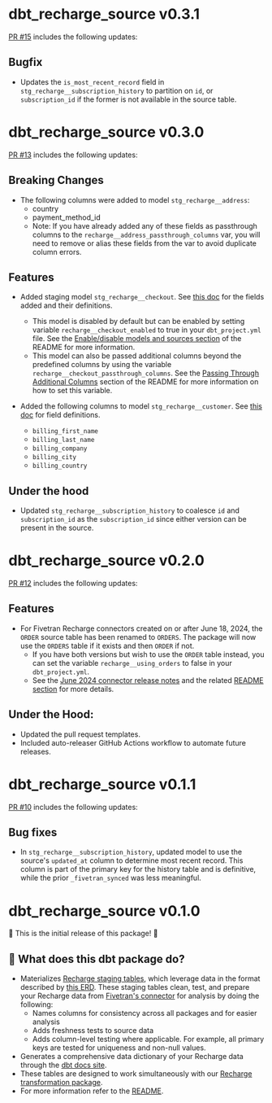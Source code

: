 # dbt_recharge_source v0.3.1
[PR #15](https://github.com/fivetran/dbt_recharge_source/pull/15) includes the following updates:
## Bugfix
- Updates the `is_most_recent_record` field in `stg_recharge__subscription_history` to partition on `id`, or `subscription_id` if the former is not available in the source table.

# dbt_recharge_source v0.3.0
[PR #13](https://github.com/fivetran/dbt_recharge_source/pull/13) includes the following updates:
## Breaking Changes
- The following columns were added to model `stg_recharge__address`:
  - country
  - payment_method_id
  - Note: If you have already added any of these fields as passthrough columns to the `recharge__address_passthrough_columns` var, you will need to remove or alias these fields from the var to avoid duplicate column errors.

## Features
- Added staging model `stg_recharge__checkout`. See [this doc](https://fivetran.github.io/dbt_recharge_source/#!/model/model.recharge_source.stg_recharge__checkout) for the fields added and their definitions.
  - This model is disabled by default but can be enabled by setting variable `recharge__checkout_enabled` to true in your `dbt_project.yml` file. See the [Enable/disable models and sources section](https://github.com/fivetran/dbt_recharge_source/blob/main/README.md#step-4-enable-disable-models-and-sources) of the README for more information.
  - This model can also be passed additional columns beyond the predefined columns by using the variable `recharge__checkout_passthrough_columns`. See the [Passing Through Additional Columns](https://github.com/fivetran/dbt_recharge_source/blob/main/README.md#passing-through-additional-columns) section of the README for more information on how to set this variable.

- Added the following columns to model `stg_recharge__customer`. See [this doc](https://fivetran.github.io/dbt_recharge_source/#!/model/model.recharge_source.stg_recharge__customer) for field definitions.
  - `billing_first_name`
  - `billing_last_name`
  - `billing_company`
  - `billing_city`
  - `billing_country`

## Under the hood
- Updated `stg_recharge__subscription_history` to coalesce `id` and `subscription_id` as the `subscription_id` since either version can be present in the source.

# dbt_recharge_source v0.2.0
[PR #12](https://github.com/fivetran/dbt_recharge_source/pull/12) includes the following updates:

## Features
- For Fivetran Recharge connectors created on or after June 18, 2024, the `ORDER` source table has been renamed to `ORDERS`. The package will now use the `ORDERS` table if it exists and then `ORDER` if not.  
  - If you have both versions but wish to use the `ORDER` table instead, you can set the variable `recharge__using_orders` to false in your `dbt_project.yml`.
  - See the [June 2024 connector release notes](https://fivetran.com/docs/connectors/applications/recharge/changelog#june2024) and the related
   [README section](https://github.com/fivetran/dbt_recharge_source/blob/main/README.md##leveraging-orders-vs-orders-source) for more details.

## Under the Hood:
- Updated the pull request templates.
- Included auto-releaser GitHub Actions workflow to automate future releases.

# dbt_recharge_source v0.1.1
[PR #10](https://github.com/fivetran/dbt_recharge_source/pull/10) includes the following updates:
## Bug fixes
- In `stg_recharge__subscription_history`, updated model to use the source's `updated_at` column to determine most recent record. This column is part of the primary key for the history table and is definitive, while the prior `_fivetran_synced` was less meaningful.

# dbt_recharge_source v0.1.0
🎉 This is the initial release of this package! 🎉
## 📣 What does this dbt package do?
- Materializes [Recharge staging tables](https://fivetran.github.io/dbt_recharge_source/#!/overview/recharge_source/models/?g_v=1&g_e=seeds), which leverage data in the format described by [this ERD](https://fivetran.com/docs/applications/recharge#schemainformation). These staging tables clean, test, and prepare your Recharge data from [Fivetran's connector](https://fivetran.com/docs/applications/recharge) for analysis by doing the following:
  - Names columns for consistency across all packages and for easier analysis
  - Adds freshness tests to source data
  - Adds column-level testing where applicable. For example, all primary keys are tested for uniqueness and non-null values.
- Generates a comprehensive data dictionary of your Recharge data through the [dbt docs site](https://fivetran.github.io/dbt_recharge_source/).
- These tables are designed to work simultaneously with our [Recharge transformation package](https://github.com/fivetran/dbt_recharge).
- For more information refer to the [README](/README.md).
